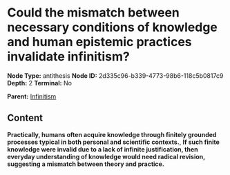 # Could the mismatch between necessary conditions of knowledge and human epistemic practices invalidate infinitism?

**Node Type:** antithesis
**Node ID:** 2d335c96-b339-4773-98b6-118c5b0817c9
**Depth:** 2
**Terminal:** No

**Parent:** [Infinitism](infinitism.md)

## Content

**Practically, humans often acquire knowledge through finitely grounded processes typical in both personal and scientific contexts.**, **If such finite knowledge were invalid due to a lack of infinite justification, then everyday understanding of knowledge would need radical revision, suggesting a mismatch between theory and practice.**
